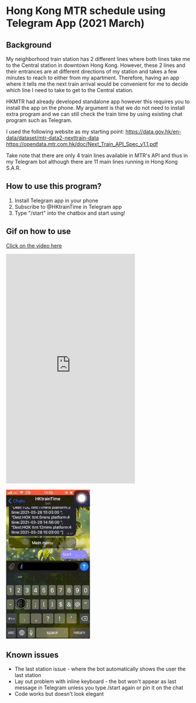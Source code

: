 # Hong Kong MTR schedule using Telegram App (2021 March)

## Background
My neighborhood train station has 2 different lines where both lines take me to the Central station in downtown Hong Kong. However, these 2 lines and their entrances are at different directions of my station and takes a few minutes to reach to either from my apartment. Therefore, having an app where it tells me the next train arrival would be convenient for me to decide which line I need to take to get to the Central station.

HKMTR had already developed standalone app however this requires you to install the app on the phone. My argument is that we do not need to install extra program and we can still check the train time by using existing chat program such as Telegram. 

I used the following website as my starting point:
https://data.gov.hk/en-data/dataset/mtr-data2-nexttrain-data
https://opendata.mtr.com.hk/doc/Next_Train_API_Spec_v1.1.pdf

Take note that there are only 4 train lines available in MTR's API and thus in my Telegram bot although there are 11 main lines running in Hong Kong S.A.R.

## How to use this program?
1) Install Telegram app in your phone
2) Subscribe to @HKtrainTime in Telegram app
3) Type "/start" into the chatbox and start using!


## Gif on how to use 
[Click on the video here](https://vimeo.com/530733514)

<iframe src="https://player.vimeo.com/video/530733514?badge=0&amp;autopause=0&amp;player_id=0&amp;app_id=58479" width="352" height="626" frameborder="0" allow="autoplay; fullscreen; picture-in-picture" allowfullscreen title="Traintime"></iframe>


![HKTraintime intro gif](gif/Traintime.gif)


## Known issues
* The last station issue - where the bot automatically shows the user the last station
* Lay out problem with inline keyboard - the bot won't appear as last message in Telegram unless you type /start again or pin it on the chat
* Code works but doesn't look elegant
